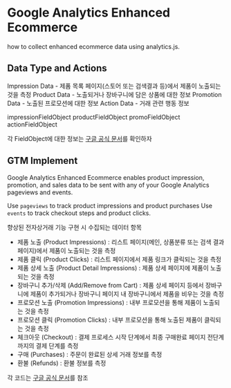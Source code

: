 # Google Analytics Enhanced Ecommerce

how to collect enhanced ecommerce data using analytics.js.


## Data Type and Actions

Impression Data - 제품 목록 페이지(스토어 또는 검색결과 등)에서 제품이 노출되는 것을 측정
Product Data - 노출되거나 장바구니에 담은 상품에 대한 정보
Promotion Data - 노출된 프로모션에 대한 정보
Action Data - 거래 관련 행동 정보

impressionFieldObject
productFieldObject
promoFieldObject
actionFieldObject

각 FieldObject에 대한 정보는 [구글 공식 문서](https://developers.google.com/analytics/devguides/collection/analyticsjs/enhanced-ecommerce#ecommerce-data)를 확인하자

## GTM Implement
Google Analytics Enhanced Ecommerce enables product impression, promotion, and sales data to be sent with any of your Google Analytics pageviews and events. 

Use `pageviews` to track product impressions and product purchases
Use `events` to track checkout steps and product clicks.

향상된 전자상거래 기능 구현 시 수집되는 데이터 항목

* 제품 노출 (Product Impressions) : 리스트 페이지(메인, 상품분류 또는 검색 결과 페이지)에서 제품이 노출되는 것을 측정
* 제품 클릭 (Product Clicks) : 리스트 페이지에서 제품 링크가 클릭되는 것을 측정
* 제품 상세 노출 (Product Detail Impressions) : 제품 상세 페이지에 제품이 노출되는 것을 측정
* 장바구니 추가/삭제 (Add/Remove from Cart) : 제품 상세 페이지 등에서 장바구니에 제품이 추가되거나 장바구니 페이지 내 장바구니에서 제품을 비우는 것을 측정
* 프로모션 노출 (Promotion Impressions) : 내부 프로모션을 통해 제품이 노출되는 것을 측정
* 프로모션 클릭 (Promotion Clicks) : 내부 프로모션을 통해 노출된 제품이 클릭되는 것을 측정
* 체크아웃 (Checkout) : 결제 프로세스 시작 단계에서 최종 구매완료 페이지 전단계까지의 결제 단계를 측정
* 구매 (Purchases) : 주문이 완료된 상세 거래 정보를 측정
* 환불 (Refunds) : 환불 정보를 측정

각 코드는 [구글 공식 문서](https://developers.google.com/tag-manager/enhanced-ecommerce#product-impressions)를 참조

























